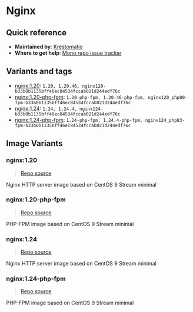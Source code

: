 # Nginx
## Quick reference
- **Maintained by**:
[Krestomatio](https://krestomatio.com)
- **Where to get help**:
[Mono repo issue tracker](https://github.com/krestomatio/container_builder/issues)

## Variants and tags
- [nginx:1.20](#nginx120): `1.20, 1.20.46, nginx120-b33b0b1135bff46ec84534fccab021d244edf76c`
- [nginx:1.20-php-fpm](#nginx120-php-fpm): `1.20-php-fpm, 1.20.46-php-fpm, nginx120_php80-fpm-b33b0b1135bff46ec84534fccab021d244edf76c`
- [nginx:1.24](#nginx124): `1.24, 1.24.4, nginx124-b33b0b1135bff46ec84534fccab021d244edf76c`
- [nginx:1.24-php-fpm](#nginx124-php-fpm): `1.24-php-fpm, 1.24.4-php-fpm, nginx124_php83-fpm-b33b0b1135bff46ec84534fccab021d244edf76c`


## Image Variants
### nginx:1.20
> [Repo source](https://github.com/krestomatio/container_builder/tree/master/nginx/nginx120)

Nginx HTTP server image based on CentOS 9 Stream minimal

### nginx:1.20-php-fpm
> [Repo source](https://github.com/krestomatio/container_builder/tree/master/nginx/nginx120_php80-fpm)

PHP-FPM image based on CentOS 9 Stream minimal

### nginx:1.24
> [Repo source](https://github.com/krestomatio/container_builder/tree/master/nginx/nginx124)

Nginx HTTP server image based on CentOS 9 Stream minimal

### nginx:1.24-php-fpm
> [Repo source](https://github.com/krestomatio/container_builder/tree/master/nginx/nginx124_php83-fpm)

PHP-FPM image based on CentOS 9 Stream minimal

